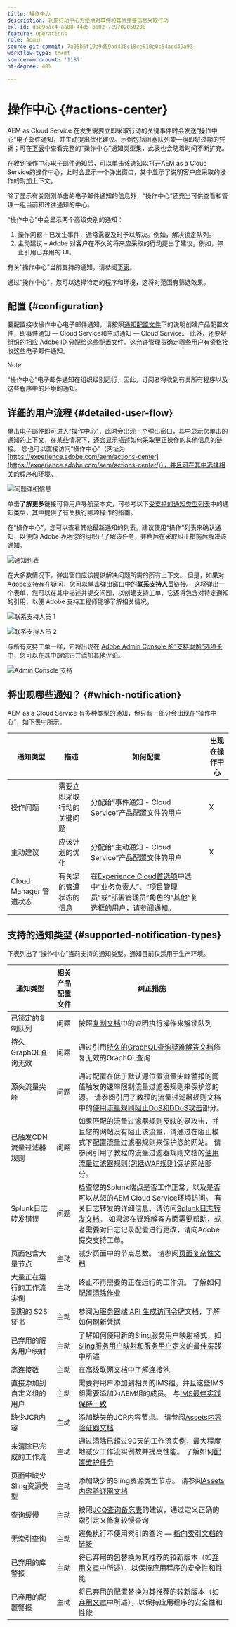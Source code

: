 ```yaml
---
title: 操作中心
description: 利用行动中心方便地对事件和其他重要信息采取行动
exl-id: d5a95ac4-aa88-44d5-ba02-7c9702050208
feature: Operations
role: Admin
source-git-commit: 7a05b5f19d9d59ad438c18ce510e0c54acd49a93
workflow-type: tm+mt
source-wordcount: '1187'
ht-degree: 48%

---
```


# 操作中心 {#actions-center}

AEM as Cloud Service 在发生需要立即采取行动的关键事件时会发送“操作中心”电子邮件通知，并主动提出优化建议。示例包括阻塞队列或一组即将过期的凭据；可在[下表](#supported-notification-types)中查看完整的“操作中心”通知类型集，此表也会随着时间不断扩充。

在收到操作中心电子邮件通知后，可以单击该通知以打开AEM as a Cloud Service的操作中心，此时会显示一个弹出窗口，其中显示了说明客户应采取的操作的附加上下文。

除了显示有关刚刚单击的电子邮件通知的信息外，“操作中心”还充当可供查看和管理一组当前和过往通知的中心。<!-- It can be accessed directly at the url TBD (Alexandru: I'm intentionally keeping it TBD for now so customers do not find it) -->

“操作中心”中会显示两个高级类别的通知：

1. 操作问题 – 已发生事件，通常需要及时予以解决。例如，解决锁定队列。
1. 主动建议 – Adobe 对客户在不久的将来应采取的行动提出了建议。例如，停止引用已弃用的 UI。

有关“操作中心”当前支持的通知，请参阅[下表](#supported-notification-types)。

通过“操作中心”，您可以选择特定的程序和环境，这将对范围有筛选效果。

## 配置 {#configuration}

要配置接收操作中心电子邮件通知，请按照[通知配置文件](/help/journey-onboarding/notification-profiles.md)下的说明创建产品配置文件，即事件通知 — Cloud Service和主动通知 — Cloud Service。 此外，还要将组织的相应 Adobe ID 分配给这些配置文件。这允许管理员确定哪些用户有资格接收这些电子邮件通知。

>[!NOTE]
>“操作中心”电子邮件通知在组织级别运行，因此，订阅者将收到有关所有程序以及这些程序中的环境的通知。

## 详细的用户流程 {#detailed-user-flow}

单击电子邮件即可进入“操作中心”，此时会出现一个弹出窗口，其中显示您单击的通知的上下文，在某些情况下，还会显示描述如何采取更正操作的其他信息的链接。 您也可以直接访问“操作中心”（网址为 [https://experience.adobe.com/aem/actions-center](https://experience.adobe.com/aem/actions-center/)），并且可在其中选择相关的程序和环境。

![问题详细信息](/help/operations/assets/incident-details.png)

单击&#x200B;**了解更多**&#x200B;链接可将用户导航至本文，可参考以下[受支持的通知类型列表](#supported-notification-types)中的通知类型，其中提供了有关执行哪项操作的指南。

在“操作中心”，您可以查看其他最新通知的列表。建议使用“操作”列表来确认通知，以便向 Adobe 表明您的组织已了解该任务，并稍后在采取纠正措施后解决该通知。

![通知列表](/help/operations/assets/notification-list.png)

在大多数情况下，弹出窗口应该提供解决问题所需的所有上下文。 但是，如果对Adobe支持存在疑问，您可以单击弹出窗口中的&#x200B;**联系支持人员**&#x200B;链接。 这将弹出一个表单，您可以在其中描述并提交问题，以创建支持工单，它还将包含对特定通知的引用，以便 Adobe 支持工程师能够了解相关情况。

![联系支持人员 1](/help/operations/assets/contact-support1.png)

![联系支持人员 2](/help/operations/assets/contact-support2.png)

与所有支持工单一样，它将出现在 [Adobe Admin Console 的“支持案例”选项卡](https://helpx.adobe.com/cn/enterprise/using/support-for-enterprise.html)中，您可以在其中跟踪它并添加其他评论。

![Admin Console 支持](/help/operations/assets/admin-console-support.png)

## 将出现哪些通知？ {#which-notification}

AEM as a Cloud Service 有多种类型的通知，但只有一部分会出现在“操作中心”，如下表中所示。

| 通知类型 | 描述 | 如何配置 | 出现在操作中心 |
|---------------------------------|-----------------------------------------------|---------------------------------------------------------------------------------------------------------------------------------------------------------------------------------------------------------------------------------------------------------|---------------------------|
| 操作问题 | 需要立即采取行动的关键问题 | 分配给“事件通知 - Cloud Service”产品配置文件的用户 | X |
| 主动建议 | 应该计划的优化 | 分配给“主动通知 - Cloud Service”产品配置文件的用户 | X |
| Cloud Manager 管道状态 | 有关您的管道状态的信息 | 在[Experience Cloud首选项](https://experience.adobe.com/preferences)中选中“业务负责人”、“项目管理员”或“部署管理员”角色的“其他”复选框的用户，请参阅[通知](/help/implementing/cloud-manager/notifications.md)。 |                           |

## 支持的通知类型 {#supported-notification-types}

下表列出了“操作中心”当前支持的通知类型。通知目前仅适用于生产环境。

| 通知类型 | 相关产品配置文件 | 纠正措施 |
|---------------------------------|-------------------------|-----------------------------------------------------------------------------------------------------------------------------------------------------------------------------------------------------------------------------------------------------------------------------------------------------------------------------------------------------------------------------------------------------------------|
| 已锁定的复制队列 | 问题 | 按照[复制文档](/help/operations/replication.md#troubleshooting)中的说明执行操作来解锁队列 |
| 持久GraphQL查询无效 | 问题 | 通过引用[持久的GraphQL查询疑难解答文档](https://experienceleague.adobe.com/docs/experience-manager-cloud-service/content/headless/graphql-api/persisted-queries-troubleshoot.html)修复无效的GraphQL查询 |
| 源头流量尖峰 | 问题 | 通过配置在低于默认源位置流量尖峰警报的阈值触发的速率限制流量过滤器规则来保护您的源。  请参阅引用了教程的流量过滤器规则文档中的[使用流量规则阻止DoS和DDoS攻击](/help/security/traffic-filter-rules-including-waf.md#blocking-dos-and-ddos-attacks-using-traffic-filter-rules)部分。 |
| 已触发CDN流量过滤器规则 | 问题 | 如果匹配的流量过滤器规则反映的是攻击，并且您的网站没有阻止该流量，请通过在阻止模式下配置流量过滤器规则来保护您的网站。 请参阅引用了教程的流量过滤器规则文档的[使用流量过滤器规则(包括WAF规则)保护网站](/help/security/traffic-filter-rules-including-waf.md#tutorial-protecting-websites)部分。 |
| Splunk日志转发错误 | 问题 | 检查您的Splunk端点是否工作正常，以及是否可以从您的AEM Cloud Service环境访问。 有关日志转发的详细信息，请访问[Splunk日志转发文档](/help/implementing/developing/introduction/logging.md#splunk-logs)。 如果您在疑难解答方面需要帮助，或者需要对日志记录配置进行更改，请向Adobe提交支持工单。 |
| 页面包含大量节点 | 主动 | 减少页面中的节点总数。 请参阅[页面复杂性文档](https://experienceleague.adobe.com/en/docs/experience-manager-pattern-detection/table-of-contents/pcx) | |
| 大量正在运行的工作流实例 | 主动 | 终止不再需要的正在运行的工作流。 了解如何[配置清除作业](https://experienceleague.adobe.com/zh-hans/docs/experience-manager-cloud-service/content/operations/maintenance) |               |
| 到期的 S2S 证书 | 主动 | 参阅[为服务器端 API 生成访问令牌](/help/implementing/developing/introduction/generating-access-tokens-for-server-side-apis.md#refresh-credentials)文档，了解如何刷新凭据 | 高连接数 | 主动 | 与高级联网文档](/help/security/configuring-advanced-networking.md#connection-pooling-advanced-networking)一起了解[连接池中的连接池 |
| 已弃用的服务用户映射 | 主动 | 了解如何使用新的Sling服务用户映射格式，如[Sling服务用户映射和服务用户定义的最佳实践](https://experienceleague.adobe.com/en/docs/experience-manager-cloud-service/content/security/best-practices-for-sling-service-user-mapping-and-service-user-definition)中所述 |
| 高连接数 | 主动 | 在[高级联网文档](/help/security/configuring-advanced-networking.md#connection-pooling-advanced-networking)中了解连接池 |  |
| 直接添加到自定义组的用户 | 主动 | 需要将用户添加到相关的IMS组，并且这些IMS组需要添加为AEM组的成员。 与[IMS最佳实践保持一致](/help/security/ims-support.md) | |
| 缺少JCR内容 | 主动 | 添加缺失的JCR内容节点。 请参阅[Assets内容验证器文档](https://experienceleague.adobe.com/en/docs/experience-manager-pattern-detection/table-of-contents/acv) | |
| 未清除已完成的工作流 | 主动 | 通过清除已超过90天的工作流实例，最大程度地减少工作流实例数并提高性能。 了解如何[配置维护任务](https://experienceleague.adobe.com/zh-hans/docs/experience-manager-cloud-service/content/operations/maintenance) | |
| 页面中缺少Sling资源类型 | 主动 | 添加缺少的Sling资源类型节点。 请参阅[Assets内容验证器文档](https://experienceleague.adobe.com/en/docs/experience-manager-pattern-detection/table-of-contents/acv) | |
| 查询缓慢 | 主动 | 按照[JCQ查询备忘表](https://experienceleague.adobe.com/docs/experience-manager-65/assets/JCR_query_cheatsheet-v1.1.pdf)的建议，通过定义正确的索引定义修复较慢查询 | |
| 无索引查询 | 主动 | 避免执行不使用索引的查询 — [指向索引文档的链接](https://experienceleague.adobe.com/zh-hans/docs/experience-manager-cloud-service/content/operations/indexing) | |
| 已弃用的库警报 | 主动 | 将已弃用的包替换为其推荐的较新版本（如[弃用文章](/help/release-notes/deprecated-removed-features.md)中所述），以保持应用程序的安全性和性能 | |
| 已弃用的配置警报 | 主动 | 将已弃用的配置替换为其推荐的较新版本（如[弃用文章](/help/release-notes/deprecated-removed-features.md)中所述），以保持应用程序的安全性和性能 |
